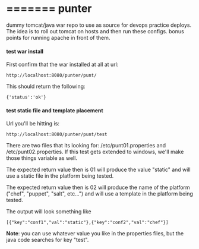 =======
punter
======

dummy tomcat/java war repo to use as source for devops practice deploys.  The idea is to roll out tomcat on hosts and then run these configs.  bonus points for running apache in front of them.


#### test war install

First confirm that the war installed at all at url:

```
http://localhost:8080/punter/punt/
```

This should return the following:

```
{'status':'ok'}
```

#### test static file and template placement

Url you'll be hitting is:
```
http://localhost:8080/punter/punt/test
```

There are two files that its looking for: /etc/punt01.properties and /etc/punt02.properties.  If this test gets extended to windows, we'll make those things variable as well.

The expected return value then is 01 will produce the value "static" and will use a static file in the platform being tested.

The expected return value then is 02 will produce the name of the platform ("chef", "puppet", "salt", etc...") and will use a template in the platform being tested.

The output will look something like 

```
[{"key":"conf1","val":"static"},{"key":"conf2","val":"chef"}]
```

**Note**: you can use whatever value you like in the properties files, but the java code searches for key "test".
